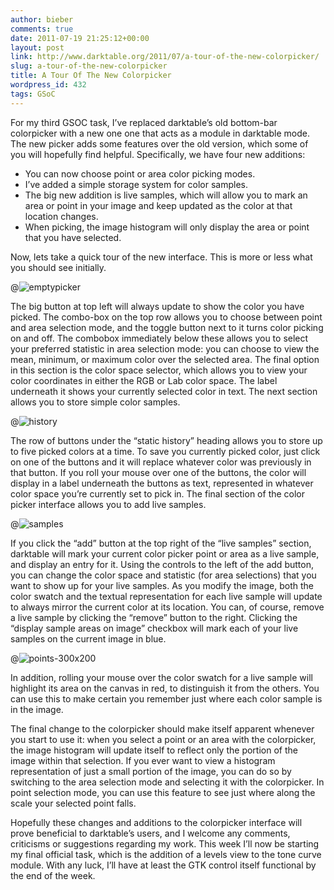 ```yaml
---
author: bieber
comments: true
date: 2011-07-19 21:25:12+00:00
layout: post
link: http://www.darktable.org/2011/07/a-tour-of-the-new-colorpicker/
slug: a-tour-of-the-new-colorpicker
title: A Tour Of The New Colorpicker
wordpress_id: 432
tags: GSoC
---
```


For my third GSOC task, I’ve replaced darktable’s old bottom-bar colorpicker with a new one one that acts as a module in darktable mode. The new picker adds some features over the old version, which some of you will hopefully find helpful. Specifically, we have four new additions:

* You can now choose point or area color picking modes.
* I’ve added a simple storage system for color samples.
* The big new addition is live samples, which will allow you to mark an area or point in your image and keep updated as the color at that location changes.
* When picking, the image histogram will only display the area or point that you have selected.

Now, lets take a quick tour of the new interface. This is more or less what you should see initially.

@![emptypicker](emptypicker.png)

The big button at top left will always update to show the color you have picked. The combo-box on the top row allows you to choose between point and area selection mode, and the toggle button next to it turns color picking on and off. The combobox immediately below these allows you to select your preferred statistic in area selection mode: you can choose to view the mean, minimum, or maximum color over the selected area. The final option in this section is the color space selector, which allows you to view your color coordinates in either the RGB or Lab color space. The label underneath it shows your currently selected color in text. The next section allows you to store simple color samples.

@![history](history.png)

The row of buttons under the “static history” heading allows you to store up to five picked colors at a time. To save you currently picked color, just click on one of the buttons and it will replace whatever color was previously in that button. If you roll your mouse over one of the buttons, the color will display in a label underneath the buttons as text, represented in whatever color space you’re currently set to pick in. The final section of the color picker interface allows you to add live samples.

@![samples](samples.png)

If you click the “add” button at the top right of the “live samples” section, darktable will mark your current color picker point or area as a live sample, and display an entry for it. Using the controls to the left of the add button, you can change the color space and statistic (for area selections) that you want to show up for your live samples. As you modify the image, both the color swatch and the textual representation for each live sample will update to always mirror the current color at its location. You can, of course, remove a live sample by clicking the “remove” button to the right. Clicking the “display sample areas on image” checkbox will mark each of your live samples on the current image in blue.

@![points-300x200](points-300x200.png)

In addition, rolling your mouse over the color swatch for a live sample will highlight its area on the canvas in red, to distinguish it from the others. You can use this to make certain you remember just where each color sample is in the image.

The final change to the colorpicker should make itself apparent whenever you start to use it: when you select a point or an area with the colorpicker, the image histogram will update itself to reflect only the portion of the image within that selection. If you ever want to view a histogram representation of just a small portion of the image, you can do so by switching to the area selection mode and selecting it with the colorpicker. In point selection mode, you can use this feature to see just where along the scale your selected point falls.

Hopefully these changes and additions to the colorpicker interface will prove beneficial to darktable’s users, and I welcome any comments, criticisms or suggestions regarding my work. This week I’ll now be starting my final official task, which is the addition of a levels view to the tone curve module. With any luck, I’ll have at least the GTK control itself functional by the end of the week.
